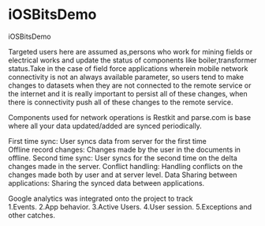 # iOSBitsDemo
iOSBitsDemo

Targeted users here are assumed as,persons who work for mining fields or electrical works and update the status of components like boiler,transformer status.Take  in  the  case  of  field  force applications  wherein  mobile  network  connectivity  is  not an always  available  parameter, so  users  tend  to  make  changes  to  datasets  when  they  are  not  connected  to  the  remote service or the internet and it is really important to persist all of these changes, when there is  connectivity  push  all  of  these  changes  to the  remote  service. 

Components used for network operations is Restkit and parse.com is base where all your data updated/added are synced periodically.

First time sync: User syncs data from server for the first time  
Offline record changes:  Changes  made  by  the  user  in  the documents in offline. 
Second time sync: User syncs for the second time on the delta 
changes made in the server. 
Conflict handling: Handling conflicts on the changes made both by user and at server level. 
Data Sharing between applications: Sharing the synced data 
between applications. 

Google analytics was integrated onto the project to track  
1.Events. 
2.App behavior. 
3.Active Users. 
4.User session. 
5.Exceptions and other catches.

